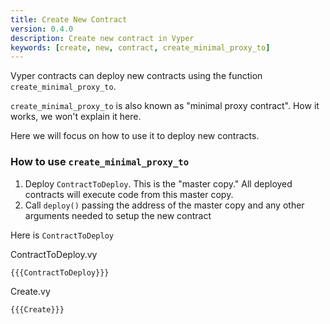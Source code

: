 ```yaml
---
title: Create New Contract
version: 0.4.0
description: Create new contract in Vyper
keywords: [create, new, contract, create_minimal_proxy_to]
---
```


Vyper contracts can deploy new contracts using the function `create_minimal_proxy_to`.

`create_minimal_proxy_to` is also known as "minimal proxy contract". How it works, we won't explain it here.

Here we will focus on how to use it to deploy new contracts.

### How to use `create_minimal_proxy_to`

1. Deploy `ContractToDeploy`. This is the "master copy." All deployed contracts will execute code from this master copy.
2. Call `deploy()` passing the address of the master copy and any other arguments needed to setup the new contract

Here is `ContractToDeploy`

ContractToDeploy.vy

```vyper
{{{ContractToDeploy}}}
```

Create.vy

```vyper
{{{Create}}}
```
